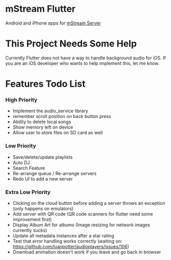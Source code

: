 # mStream Flutter

Android and iPhone apps for [mStream Server](https://github.com/IrosTheBeggar/mStream)

# This Project Needs Some Help

Currently Flutter does not have a way to handle background audio for iOS.  If you are an iOS developer who wants to help implement this, let me know.

# Features Todo List

### High Priority
* Implement the audio_service library
* remember scroll position on back button press
* Ability to delete local songs
* Show memory left on device
* Allow user to store files on SD card as well

### Low Priority
* Save/delete/update playlists
* Auto DJ
* Search Feature
* Re-arrange queue / Re-arrange servers
* Redo UI to add a new server

### Extra Low Priority
* Clicking on the cloud button before adding a server throws an exception (only happens on emulators)
* Add server with QR code (QR code scanners for flutter need some improvement first)
* Display Album Art for albums (Image resizing for network images currently sucks)
* Update all metadata instances after a star rating
* Test that error handling works correctly (waiting on: https://github.com/luanpotter/audioplayers/issues/106)
* Download animation doesn't work if you leave and go back in browser
